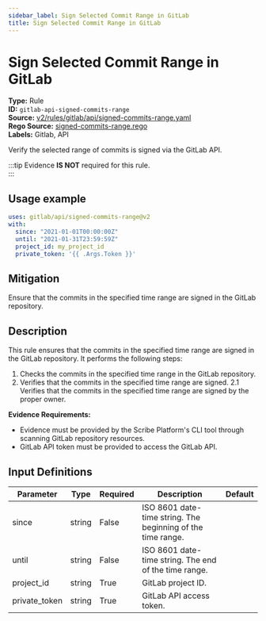 ```yaml
---
sidebar_label: Sign Selected Commit Range in GitLab
title: Sign Selected Commit Range in GitLab
---  
```

# Sign Selected Commit Range in GitLab  
**Type:** Rule  
**ID:** `gitlab-api-signed-commits-range`  
**Source:** [v2/rules/gitlab/api/signed-commits-range.yaml](https://github.com/scribe-public/sample-policies/blob/main/v2/rules/gitlab/api/signed-commits-range.yaml)  
**Rego Source:** [signed-commits-range.rego](https://github.com/scribe-public/sample-policies/blob/main/v2/rules/gitlab/api/signed-commits-range.rego)  
**Labels:** Gitlab, API  

Verify the selected range of commits is signed via the GitLab API.

:::tip 
Evidence **IS NOT** required for this rule.  
::: 

## Usage example

```yaml
uses: gitlab/api/signed-commits-range@v2
with:
  since: "2021-01-01T00:00:00Z"
  until: "2021-01-31T23:59:59Z"
  project_id: my_project_id
  private_token: '{{ .Args.Token }}'
```

## Mitigation  
Ensure that the commits in the specified time range are signed in the GitLab repository.


## Description  
This rule ensures that the commits in the specified time range are signed in the GitLab repository.
It performs the following steps:

1. Checks the commits in the specified time range in the GitLab repository.
2. Verifies that the commits in the specified time range are signed.
2.1 Verifies that the commits in the specified time range are signed by the proper owner.

**Evidence Requirements:**
- Evidence must be provided by the Scribe Platform's CLI tool through scanning GitLab repository resources.
- GitLab API token must be provided to access the GitLab API.

## Input Definitions  
| Parameter | Type | Required | Description | Default |
|-----------|------|----------|-------------| --------|
| since | string | False | ISO 8601 date-time string. The beginning of the time range. |  |
| until | string | False | ISO 8601 date-time string. The end of the time range. |  |
| project_id | string | True | GitLab project ID. |  |
| private_token | string | True | GitLab API access token. |  |


